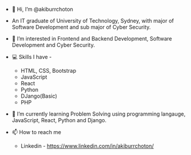 - 👋 Hi, I’m @akiburrchoton
- An IT graduate of University of Technology, Sydney, with major of Software Development and sub major of Cyber Security.
- 👀 I’m interested in Frontend and Backend Development, Software Development and Cyber Security. 

- 💻 Skills I have -
  - HTML, CSS, Bootstrap
  - JavaScript
  - React
  - Python
  - DJango(Basic)
  - PHP
  
- 🌱 I’m currently learning Problem Solving using programming langauge, JavaScript, React, Python and Django.
- 📫 How to reach me 
  - Linkedin - https://www.linkedin.com/in/akiburrchoton/

<!---
akiburrchoton/akiburrchoton is a ✨ special ✨ repository because its `README.md` (this file) appears on your GitHub profile.
You can click the Preview link to take a look at your changes.
--->
